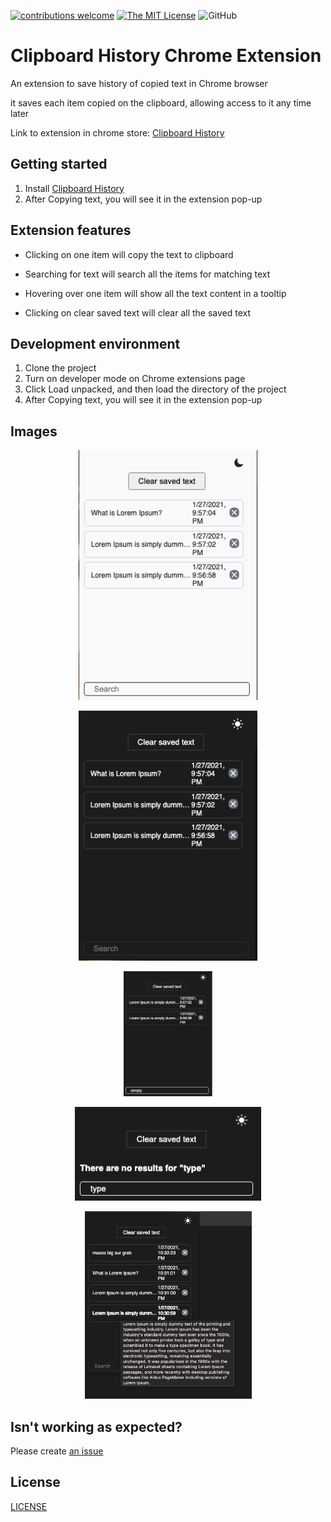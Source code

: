 [![contributions welcome](https://img.shields.io/badge/contributions-welcome-yellow.svg?style=flat)](https://github.com/Coding-Coach/find-a-mentor/issues)
[![The MIT License](https://flat.badgen.net/badge/license/MIT/orange)](http://opensource.org/licenses/MIT)
![GitHub](https://flat.badgen.net/github/release/saifabusaleh/clipboard-history-extension/1.1)


# Clipboard History Chrome Extension

An extension to save history of copied text in Chrome browser

it saves each item copied on the clipboard, allowing access to it any time later

Link to extension in chrome store: [Clipboard History](https://chrome.google.com/webstore/detail/clipboard-history/mhokbaagmjlbflncohdhinppihlojpco?hl=en&authuser=0)


## Getting started
1. Install [Clipboard History](https://chrome.google.com/webstore/detail/clipboard-history/mhokbaagmjlbflncohdhinppihlojpco?hl=en&authuser=0)
2. After Copying text, you will see it in the extension pop-up


## Extension features

* Clicking on one item will copy the text to clipboard

* Searching for text will search all the items for matching text

* Hovering over one item will show all the text content in a tooltip

* Clicking on clear saved text will clear all the saved text


## Development environment
1. Clone the project
2. Turn on developer mode on Chrome extensions page
3. Click Load unpacked, and then load the directory of the project
4. After Copying text, you will see it in the extension pop-up

## Images

<p align="center">
    <img src="images/1.png" alt="img1" height="400">
    
</p>
<p align="center">
    <img src="images/2.png" alt="img2" height="400">
</p>
<p align="center">
    <img src="images/3.png" alt="img3" height="200">
</p>

<p align="center">
    <img src="images/4.png" alt="img4" height="150">
</p>
<p align="center">
    <img src="images/5.png" alt="img5" height="300">
</p>


## Isn't working as expected?

Please create [an issue](https://github.com/saifabusaleh/clipboard-history-extension/issues/new)

## License

[LICENSE](https://github.com/saifabusaleh/clipboard-history-extension/blob/master/LICENSE)

